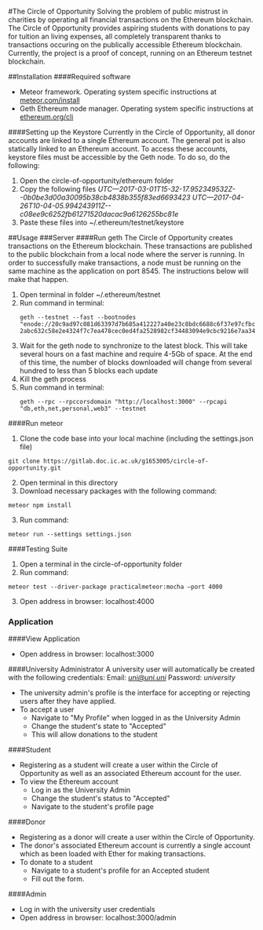 #The Circle of Opportunity
Solving the problem of public mistrust in charities by operating all financial transactions on the Ethereum blockchain. The Circle of Opportunity provides aspiring students with donations to pay for tuition an living expenses, all completely transparent thanks to transactions occuring on the publically accessible Ethereum blockchain. Currently, the project is a proof of concept, running on an Ethereum testnet blockchain.

##Installation
####Required software
* Meteor framework. Operating system specific instructions at [meteor.com/install](https://www.meteor.com/install)
* Geth Ethereum node manager. Operating system specific instructions at [ethereum.org/cli](https://www.ethereum.org/cli)

####Setting up the Keystore
Currently in the Circle of Opportunity, all donor accounts are linked to a single Ethereum account. The general pot is also statically linked to an Ethereum account. To access these accounts, keystore files must be accessible by the Geth node. To do so, do the following:
1.	Open the circle-of-opportunity/ethereum folder
2.	Copy the following files 
	*UTC—2017-03-01T15-32-17.952349532Z--0b0be3d00a30095b38cb4838b355f83ed6693423*
	*UTC—2017-04-26T10-04-05.994243911Z--c08ee9c6252fb61271520dacac9a6126255bc81e*
3.	Paste these files into  ~/.ethereum/testnet/keystore


##Usage
###Server
####Run geth
The Circle of Opportunity creates transactions on the Ethereum blockchain. These transactions are published to the public blockchain from a local node where the server is running. In order to successfully make transactions, a node must be running on the same machine as the application on port 8545. The instructions below will make that happen.
 1.	Open terminal in folder ~/.ethereum/testnet
 2.	Run command in terminal: 
	```
	geth --testnet --fast --bootnodes "enode://20c9ad97c081d63397d7b685a412227a40e23c8bdc6688c6f37e97cfbc22d2b4d1db1510d8f61e6a8866ad7f0e17c02b14182d37ea7c3c8b9c2683aeb6b733a1@52.169.14.227:30303,enode://6ce05930c7 2abc632c58e2e4324f7c7ea478cec0ed4fa2528982cf34483094e9cbc9216e7aa349691242576d552a2a56aaeae426c5303ded677ce455ba1acd9d@13.84.180.240:30303"
	```
 3.	Wait for the geth node to synchronize to the latest block. This will take several hours on a fast machine and require 4-5Gb of space. At the end of this time, the number of blocks downloaded will change from several hundred to less than 5 blocks each update
 4.	Kill the geth process
 5.	Run command in terminal: 
 	```
 	geth --rpc --rpccorsdomain "http://localhost:3000" --rpcapi "db,eth,net,personal,web3" --testnet
 	```

####Run meteor
1. Clone the code base into your local machine (including the settings.json file)
```
git clone https://gitlab.doc.ic.ac.uk/g1653005/circle-of-opportunity.git
```
2. Open terminal in this directory
3. Download necessary packages with the following command:
```
meteor npm install
```
3. Run command: 
```
meteor run --settings settings.json
```

####Testing Suite
1. Open a terminal in the circle-of-opportunity folder
2. Run command:
```
meteor test --driver-package practicalmeteor:mocha –port 4000
```
3. Open address in browser:
	localhost:4000


### Application
####View Application
* Open address in browser:
	localhost:3000

####University Administrator
A university user will automatically be created with the following credentials:
Email: *uni@uni.uni*
Password: *university*

* The university admin's profile is the interface for accepting or rejecting users after they have applied. 
* To accept a user
	* Navigate to "My Profile" when logged in as the University Admin 
	* Change the student's state to "Accepted"
	* This will allow donations to the student

####Student
* Registering as a student will create a user within the Circle of Opportunity as well as an associated Ethereum account for the user. 
* To view the Ethereum account
	* Log in as the University Admin
	* Change the student's status to "Accepted"
	* Navigate to the student's profile page

####Donor
* Registering as a donor will create a user within the Circle of Opportunity. 
* The donor's associated Ethereum account is currently a single account which as been loaded with Ether for making transactions.
* To donate to a student
	* Navigate to a student's profile for an Accepted student
	* Fill out the form.

####Admin 
* Log in with the university user credentials
* Open address in browser:
	localhost:3000/admin
